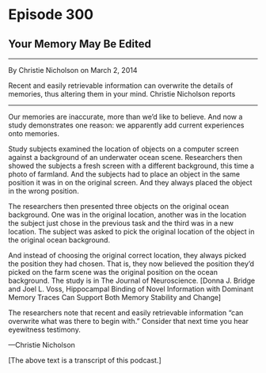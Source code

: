 # Episode 300

## Your Memory May Be Edited

---

By Christie Nicholson on March 2, 2014

Recent and easily retrievable information can overwrite the details of memories, thus altering them in your mind. Christie Nicholson reports

---

Our memories are inaccurate, more than we’d like to believe. And now a study demonstrates one reason: we apparently add current experiences onto memories.

Study subjects examined the location of objects on a computer screen against a background of an underwater ocean scene. Researchers then showed the subjects a fresh screen with a different background, this time a photo of farmland. And the subjects had to place an object in the same position it was in on the original screen. And they always placed the object in the wrong position.

The researchers then presented three objects on the original ocean background. One was in the original location, another was in the location the subject just chose in the previous task and the third was in a new location. The subject was asked to pick the original location of the object in the original ocean background.

And instead of choosing the original correct location, they always picked the position they had chosen. That is, they now believed the position they’d picked on the farm scene was the original position on the ocean background. The study is in The Journal of Neuroscience. [Donna J. Bridge and Joel L. Voss, Hippocampal Binding of Novel Information with Dominant Memory Traces Can Support Both Memory Stability and Change]

The researchers note that recent and easily retrievable information “can overwrite what was there to begin with.” Consider that next time you hear eyewitness testimony.

—Christie Nicholson

[The above text is a transcript of this podcast.]

